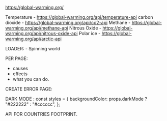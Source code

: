 https://global-warming.org/

Temperature - https://global-warming.org/api/temperature-api
carbon dioxide - https://global-warming.org/api/co2-api
Methane - https://global-warming.org/api/methane-api
Nitrous Oxide - https://global-warming.org/api/nitrous-oxide-api
Polar ice - https://global-warming.org/api/arctic-api

LOADER: - Spinning world

PER PAGE:

- causes
- effects
- what you can do.

CREATE ERROR PAGE:

DARK MODE : const styles = {
backgroundColor: props.darkMode ? "#222222" : "#cccccc",
};

API FOR COUNTRIES FOOTPRINT.
